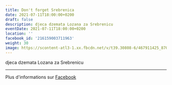 ```yaml
---
title: Don't forget Srebrenica
date: 2021-07-11T18:00:00+0200
draft: false
description: djeca dzemata Lozana za Srebrenicu
eventDate: 2021-07-11T18:00:00+0200
location: ''
facebook_id: '216159003711963'
weight: 30
image: https://scontent-atl3-1.xx.fbcdn.net/v/t39.30808-6/467911425_8702124949883247_8451066247417132989_n.jpg?_nc_cat=103&ccb=1-7&_nc_sid=9e60e4&_nc_ohc=1pfC0m7zgQsQ7kNvwHAyTOD&_nc_oc=Adne3Cenw6kiv3RX7uyaZ-o-5NPJ1TYFPDMvodYcYszkCtuP0z4wUKlynhx5r3PYBRM&_nc_zt=23&_nc_ht=scontent-atl3-1.xx&edm=ABTKTjYEAAAA&_nc_gid=eYMrwvp243GFc6JURPaclw&oh=00_AfUZ-A6kD_tp_mruToIcndP23q0Ab3o_1BllV8ILBq_Hmw&oe=68AB2859
---
```


djeca dzemata Lozana za Srebrenicu

---

Plus d'informations sur [Facebook](https://facebook.com/events/216159003711963)